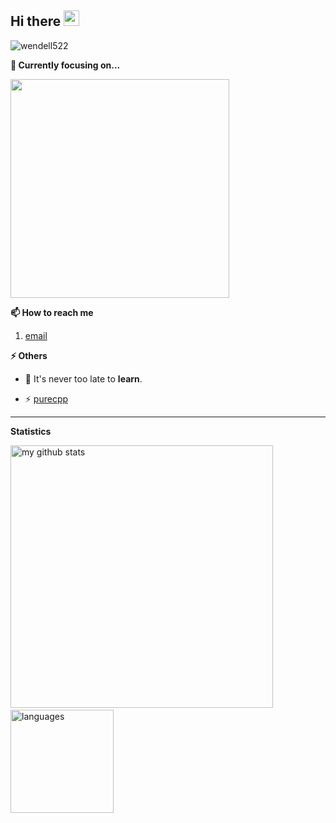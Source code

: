 <h2>Hi there <img src="https://media.giphy.com/media/hvRJCLFzcasrR4ia7z/giphy.gif" width="25px"></h2>


<img src="https://komarev.com/ghpvc/?username=wendell522" alt="wendell522" /> 

<strong>🔭 Currently focusing on...</strong>

<a href="https://github.com/wendell522/wd_digital_service"> <img src="https://github-readme-stats.vercel.app/api/pin/?username=wendell522&repo=wd_digital_service" width=350> </a>


<strong>📫 How to reach me </strong>
   
   1. [email](mailto:enoshwang@foxmail.com "enoshwang@foxmail.com")
   

<strong>⚡ Others </strong>
   
  - 🔭 It's never too late to **learn**.
<!--- 🌱 💬  -->
  - ⚡ [purecpp](http://www.purecpp.cn/ "Newer is Better")

<hr>
<strong>Statistics</strong>
<br>
<p align="left">
<img src="https://github-readme-stats.vercel.app/api?username=wendell522&show_icons=true&theme=buefy" alt="my github stats" width="420"/>&nbsp;<img src="https://github-readme-stats.vercel.app/api/top-langs/?username=wendell522&layout=compact&theme=buefy" alt="languages" height="165">
</p>
